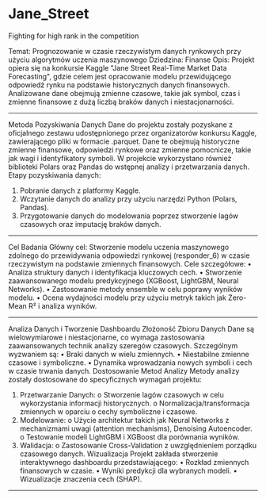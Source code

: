 # Jane_Street
Fighting for high rank in the competition

Temat: Prognozowanie w czasie rzeczywistym danych rynkowych przy użyciu algorytmów uczenia maszynowego
Dziedzina: Finanse
Opis: Projekt opiera się na konkursie Kaggle "Jane Street Real-Time Market Data Forecasting", gdzie celem jest opracowanie modelu przewidującego odpowiedź rynku na podstawie historycznych danych finansowych. Analizowane dane obejmują zmienne czasowe, takie jak symbol, czas i zmienne finansowe z dużą liczbą braków danych i niestacjonarności.
________________________________________
Metoda Pozyskiwania Danych
Dane do projektu zostały pozyskane z oficjalnego zestawu udostępnionego przez organizatorów konkursu Kaggle, zawierającego pliki w formacie .parquet. Dane te obejmują historyczne zmienne finansowe, odpowiedzi rynkowe oraz zmienne pomocnicze, takie jak wagi i identyfikatory symboli.
W projekcie wykorzystano również biblioteki Polars oraz Pandas do wstępnej analizy i przetwarzania danych.
Etapy pozyskiwania danych:
1.	Pobranie danych z platformy Kaggle.
2.	Wczytanie danych do analizy przy użyciu narzędzi Python (Polars, Pandas).
3.	Przygotowanie danych do modelowania poprzez stworzenie lagów czasowych oraz imputację braków danych.
________________________________________
Cel Badania
Główny cel: Stworzenie modelu uczenia maszynowego zdolnego do przewidywania odpowiedzi rynkowej (responder_6) w czasie rzeczywistym na podstawie zmiennych finansowych.
Cele szczegółowe:
•	Analiza struktury danych i identyfikacja kluczowych cech.
•	Stworzenie zaawansowanego modelu predykcyjnego (XGBoost, LightGBM, Neural Networks).
•	Zastosowanie metody ensemble w celu poprawy wyników modelu.
•	Ocena wydajności modelu przy użyciu metryk takich jak Zero-Mean R² i analiza wyników.
________________________________________
Analiza Danych i Tworzenie Dashboardu
Złożoność Zbioru Danych
Dane są wielowymiarowe i niestacjonarne, co wymaga zastosowania zaawansowanych technik analizy szeregów czasowych. Szczególnym wyzwaniem są:
•	Braki danych w wielu zmiennych.
•	Niestabilne zmienne czasowe i symboliczne.
•	Dynamika wprowadzania nowych symboli i cech w czasie trwania danych.
Dostosowanie Metod Analizy
Metody analizy zostały dostosowane do specyficznych wymagań projektu:
1.	Przetwarzanie Danych: 
o	Stworzenie lagów czasowych w celu wykorzystania informacji historycznych.
o	Normalizacja/transformacja zmiennych w oparciu o cechy symboliczne i czasowe.
2.	Modelowanie: 
o	Użycie architektur takich jak Neural Networks z mechanizmami uwagi (attention mechanisms), Denoising Autoencoder.
o	Testowanie modeli LightGBM i XGBoost dla porównania wyników.
3.	Walidacja: 
o	Zastosowanie Cross-Validation z uwzględnieniem porządku czasowego danych.
Wizualizacja
Projekt zakłada stworzenie interaktywnego dashboardu przedstawiającego:
•	Rozkład zmiennych finansowych w czasie.
•	Wyniki predykcji dla wybranych modeli.
•	Wizualizacje znaczenia cech (SHAP).
________________________________________
